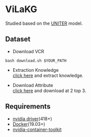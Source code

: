 # ViLaKG   
Studied based on the [UNITER](https://github.com/ChenRocks/UNITER) model.

## Dataset   
* Download VCR   
```
bash download.sh $YOUR_PATH
```

* Extraction Knowledge   
[click here](https://github.com/jaeyun95/KnowledgeExtraction_vers2.0) and extract knowledge.   

* Download Attribute   
[click here](https://github.com/Deanplayerljx/tab-vcr/tree/master/data) and download at 2 top 3.   

## Requirements   
* [nvidia driver](https://docs.nvidia.com/cuda/cuda-installation-guide-linux/index.html#package-manager-installation)(418+)   
* [Docker](https://docs.docker.com/engine/install/ubuntu/)(19.03+)
* [nvidia-container-toolkit](https://github.com/NVIDIA/nvidia-docker#quickstart)   

